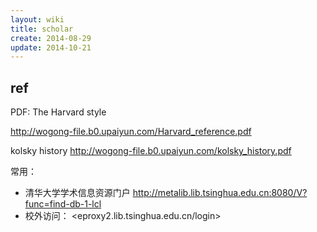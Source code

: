 ```yaml
---
layout: wiki
title: scholar
create: 2014-08-29
update: 2014-10-21
---
```


## ref

PDF: The Harvard style

<http://wogong-file.b0.upaiyun.com/Harvard_reference.pdf>

kolsky history
<http://wogong-file.b0.upaiyun.com/kolsky_history.pdf>


常用：

- 清华大学学术信息资源门户
<http://metalib.lib.tsinghua.edu.cn:8080/V?func=find-db-1-lcl>
- 校外访问：
<eproxy2.lib.tsinghua.edu.cn/login>
